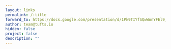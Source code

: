 ```yaml
---
layout: links
permalink: /:title
forward_to: https://docs.google.com/presentation/d/1Pk9TIYfSQwWnnYFEl9_6aGN1xiU1HAfD3QUjEFBmqm0/edit?usp=drive_web
author: team@tufts.io
hidden: false
project: false
description: ""
---
```

